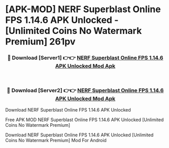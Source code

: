# [APK-MOD] NERF  Superblast Online FPS 1.14.6 APK Unlocked - [Unlimited Coins No Watermark Premium] 261pv



<div align="center">
<h3>🔴 Download [Server1] 👉👉 <a href="https://momento.my/?title=NERF__Superblast_Online_FPS_1.14.6_APK_Unlocked">NERF  Superblast Online FPS 1.14.6 APK Unlocked Mod Apk</a></h3><br>

<h3>🔴 Download [Server2] 👉👉 <a href="https://momento.my/?title=NERF__Superblast_Online_FPS_1.14.6_APK_Unlocked">NERF  Superblast Online FPS 1.14.6 APK Unlocked Mod Apk</a></h3>
</div>



Download NERF  Superblast Online FPS 1.14.6 APK Unlocked 

Free APK MOD NERF  Superblast Online FPS 1.14.6 APK Unlocked [Unlimited Coins No Watermark Premium]

Download NERF  Superblast Online FPS 1.14.6 APK Unlocked [Unlimited Coins No Watermark Premium] Mod For Android
